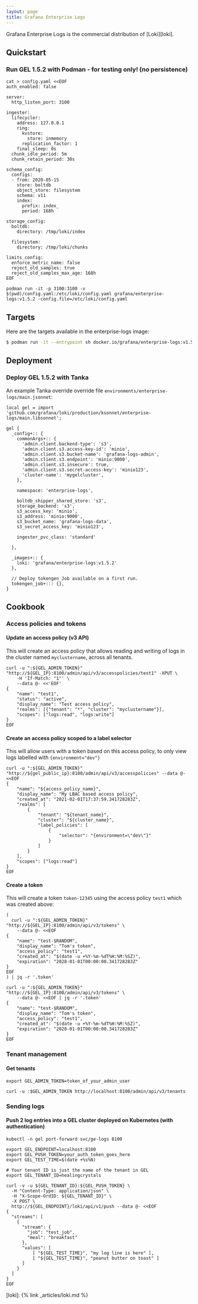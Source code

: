 ```yaml
---
layout: page
title: Grafana Enterprise Logs
---
```


Grafana Enterprise Logs is the commercial distribution of [Loki][loki].

## Quickstart

### Run GEL 1.5.2 with Podman - for testing only! (no persistence)

```shell
cat > config.yaml <<EOF
auth_enabled: false

server:
  http_listen_port: 3100

ingester:
  lifecycler:
    address: 127.0.0.1
    ring:
      kvstore:
        store: inmemory
      replication_factor: 1
    final_sleep: 0s
  chunk_idle_period: 5m
  chunk_retain_period: 30s

schema_config:
  configs:
  - from: 2020-05-15
    store: boltdb
    object_store: filesystem
    schema: v11
    index:
      prefix: index_
      period: 168h

storage_config:
  boltdb:
    directory: /tmp/loki/index

  filesystem:
    directory: /tmp/loki/chunks

limits_config:
  enforce_metric_name: false
  reject_old_samples: true
  reject_old_samples_max_age: 168h
EOF

podman run -it -p 3100:3100 -v $(pwd)/config.yaml:/etc/loki/config.yaml grafana/enterprise-logs:v1.5.2 -config.file=/etc/loki/config.yaml
```

## Targets

Here are the targets available in the enterprise-logs image:

```bash
$ podman run -it --entrypoint sh docker.io/grafana/enterprise-logs:v1.5.2
```

## Deployment


### Deploy GEL 1.5.2 with Tanka

An example Tanka override override file `environments/enterprise-logs/main.jsonnet`:

```
local gel = import 'github.com/grafana/loki/production/ksonnet/enterprise-logs/main.libsonnet';

gel {
  _config+:: {
    commonArgs+:: {
      'admin.client.backend-type': 's3',
      'admin.client.s3.access-key-id': 'minio',
      'admin.client.s3.bucket-name': 'grafana-logs-admin',
      'admin.client.s3.endpoint': 'minio:9000',
      'admin.client.s3.insecure': true,
      'admin.client.s3.secret-access-key': 'minio123',
      'cluster-name': 'mygelcluster',
    },

    namespace: 'enterprise-logs',

    boltdb_shipper_shared_store: 's3',
    storage_backend: 's3',
    s3_access_key: 'minio',
    s3_address: 'minio:9000',
    s3_bucket_name: 'grafana-logs-data',
    s3_secret_access_key: 'minio123',

    ingester_pvc_class: 'standard'

  },

  _images+:: {
    loki: 'grafana/enterprise-logs:v1.5.2'
  },

  // Deploy tokengen Job available on a first run.
  tokengen_job+::: {},
}
```

## Cookbook

### Access policies and tokens

#### Update an access policy (v3 API)

This will create an access policy that allows reading and writing of logs in the cluster named `myclustername`, across all tenants.

```shell
curl -u ":${GEL_ADMIN_TOKEN}" "http://${GEL_IP}:8100/admin/api/v3/accesspolicies/test1" -XPUT \
    -H 'If-Match: "1"' \
    --data @- <<'EOF'
{
    "name": "test1",
    "status": "active",
    "display_name": "Test access policy",
    "realms": [{"tenant": "*", "cluster": "myclustername"}],
    "scopes": ["logs:read", "logs:write"]
}
EOF
```

#### Create an access policy scoped to a label selector

This will allow users with a token based on this access policy, to only view logs labelled with `{environment="dev"}`

```shell
curl -u ":${GEL_ADMIN_TOKEN}" "http://${gel_public_ip}:8100/admin/api/v3/accesspolicies" --data @- <<EOF
{
    "name": "${access_policy_name}",
    "display_name": "My LBAC based access policy",
    "created_at": "2021-02-01T17:37:59.341728283Z",
    "realms": [
        {
            "tenant": "${tenant_name}",
            "cluster": "${cluster_name}",
            "label_policies": [ 
                { 
                    "selector": "{environment=\"dev\"}"
                }
            ]
        }
    ],
    "scopes": ["logs:read"]
}
EOF
```


#### Create a token

This will create a token `token-12345` using the access policy `test1` which was created above:

```shell
(
  curl -u ":${GEL_ADMIN_TOKEN}" "http://${GEL_IP}:8100/admin/api/v3/tokens" \
    --data @- <<EOF
{
    "name": "test-$RANDOM",
    "display_name": "Tom's token",
    "access_policy": "test1",
    "created_at": "$(date -u +%Y-%m-%dT%H:%M:%SZ)",
    "expiration": "2028-01-01T00:00:00.341728283Z"
}
EOF
) | jq -r '.token'

curl -u ":${GEL_ADMIN_TOKEN}" "http://${GEL_IP}:8100/admin/api/v3/tokens" \
    --data @- <<EOF | jq -r '.token'
{
    "name": "test-$RANDOM",
    "display_name": "Tom's token",
    "access_policy": "test1",
    "created_at": "$(date -u +%Y-%m-%dT%H:%M:%SZ)",
    "expiration": "2028-01-01T00:00:00.341728283Z"
}
EOF
```

### Tenant management

#### Get tenants

```
export GEL_ADMIN_TOKEN=token_of_your_admin_user

curl -u :$GEL_ADMIN_TOKEN http://localhost:8100/admin/api/v3/tenants
```

### Sending logs

#### Push 2 log entries into a GEL cluster deployed on Kubernetes (with authentication)

```shell
kubectl -n gel port-forward svc/ge-logs 8100

export GEL_ENDPOINT=localhost:8100
export GEL_PUSH_TOKEN=your_auth_token_goes_here
export GEL_TEST_TIME=$(date +%s%N)

# Your tenant ID is just the name of the tenant in GEL
export GEL_TENANT_ID=healingcrystals

curl -v -u ${GEL_TENANT_ID}:${GEL_PUSH_TOKEN} \
  -H "Content-Type: application/json" \
  -H "X-Scope-OrdID: ${GEL_TENANT_ID}" \
  -X POST \
  http://${GEL_ENDPOINT}/loki/api/v1/push --data @- <<EOF
{
  "streams": [
    {
      "stream": {
        "job": "test_job",
        "meal": "breakfast"
      },
      "values": [
          [ "${GEL_TEST_TIME}", "my log line is here" ],
          [ "${GEL_TEST_TIME}", "peanut butter on toast" ]
      ]
    }
  ]
}
EOF
```

[loki]: {% link _articles/loki.md %}
